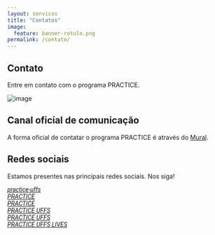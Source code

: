 ```yaml
---
layout: servicos
title: "Contatos"
image:
  feature: banner-rotulo.png
permalink: /contato/
---
```


<section class="fdb-block">
  <div class="container">
    <div class="row align-items-center pt-2">
      <div class="col-12 col-md-8 col-lg-7">
        <h2>Contato</h2>
        <p class="lead">Entre em contato com o programa PRACTICE.</p>
      </div>
      <div class="col-md-1"></div>
      <div class="col-md-3 mt-4">
          <p><img alt="image" class="img-fluid" src="/images/icons/change.svg"></p>
      </div>
    </div>
  </div>
</section>

<section class="fdb-block">
  <div class="container">
    <div class="row align-items-center">
      <div class="col-12">
        <h2>Canal oficial de comunicação</h2>
        <p class="lead">A forma oficial de contatar o programa PRACTICE é através do <a href="https://mural.practice.uffs.cc/" target="_blank">Mural</a>.</p>
      </div>
    </div>
  </div>
</section>

<section>
  <div class="container">
    <div class="row align-items-center">
      <div class="col-12" style="text-decoration:none;">
        <h2>Redes sociais</h2>
        <p class="lead">Estamos presentes nas principais redes sociais. Nos siga!</p>
        <div class="lead mb-2">
          <a href="https://github.com/practice-uffs" class="mx-2" target="_blank">
            <i class="fa fa-github" style="color: #191919;">  <span style="font-family: 'Roboto', sans-serif;">practice-uffs</span></i>
          </a>
        </div>
        <div class="lead mb-2">
          <a href="https://www.facebook.com/PRACTICE-103075354796170/?modal=admin_todo_tour" class="mx-2" target="_blank">
            <i class="fa fa-facebook" style="color: #191919;"> <span class="ml-1" style="font-family: 'Roboto', sans-serif;">PRACTICE</span></i>
          </a>
        </div>
        <div class="lead mb-2">
          <a href="https://www.instagram.com/practiceuffs/" class="mx-2" target="_blank">
            <i class="fa fa-instagram" style="color: #191919;"> <span style="font-family: 'Roboto', sans-serif;">PRACTICE</span></i>
          </a>
        </div>
        <div class="lead mb-2">
          <a href="https://twitter.com/PracticeUFFS" class="mx-2" target="_blank">
            <i class="fa fa-twitter" style="color: #191919;"> <span style="font-family: 'Roboto', sans-serif;">PRACTICE UFFS</span></i>
          </a>
        </div>
        <div class="lead mb-2">
          <a href="https://www.youtube.com/channel/UCJZQqcpp1Zzd3eFZhpdzq9Q" class="mx-2" target="_blank">
            <i class="fa fa-youtube" style="color: #191919;"> <span style="font-family: 'Roboto', sans-serif;">PRACTICE UFFS</span></i>
          </a>
        </div>
        <div class="lead mb-2">
          <a href="https://www.youtube.com/channel/UCu3jAl8MTMPkaxb3u0_xESw?view_as=subscriber" class="mx-2" target="_blank">
            <i class="fa fa-youtube" style="color: #191919;"> <span style="font-family: 'Roboto', sans-serif;">PRACTICE UFFS LIVES</span></i>
          </a>
        </div>
      </div>
    </div>
  </div>
</section>
